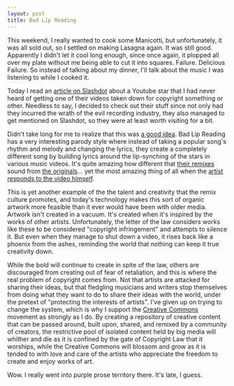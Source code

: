 ```yaml
---
layout: post
title: Bad Lip Reading
---
```


This weekend, I really wanted to cook some Manicotti, but unfortunately, it was all sold out, so I settled on making Lasagna again. It was still good. Apparently I didn't let it cool long enough, since once again, it plopped all over my plate without me being able to cut it into squares. Failure. Delicious Failure. So instead of talking about my dinner, I'll talk about the music I was listening to while I cooked it.

Today I read an [article on Slashdot](http://yro.slashdot.org/story/11/10/23/0434208/universal-uses-dmca-to-get-bad-lip-reading-parody-taken-down) about a Youtube star that I had never heard of getting one of their videos taken down for copyright something or other. Needless to say, I decided to check out their stuff since not only had they incurred the wrath of the evil recording industry, they also managed to get mentioned on Slashdot, so they were at least worth visiting for a bit.

Didn't take long for me to realize that this was [a good idea](https://www.youtube.com/user/BadLipReading). Bad Lip Reading has a very interesting parody style where instead of taking a popular song's rhythm and melody and changing the lyrics, they create a completely different song by building lyrics around the lip-synching of the stars in various music videos. It's quite amazing how different that [their remixes](http://youtu.be/YjaZNYSt7o0) sound from [the originals](http://youtu.be/1AJmKkU5POA)... yet the most amazing thing of all when the [artist responds to the video himself](http://youtu.be/c5DvQgIKe2M).

This is yet another example of the the talent and creativity that the remix culture promotes, and today's technology makes this sort of organic artwork more feasible than it ever would have been with older media. Artwork isn't created in a vacuum. It's created when it's inspired by the works of other artists. Unfortunately, the letter of the law considers works like these to be considered "copyright infringement" and attempts to silence it. But even when they manage to shut down a video, it rises back like a phoenix from the ashes, reminding the world that nothing can keep it true creativity down.

While the bold will continue to create in spite of the law, others are discouraged from creating out of fear of retaliation, and this is where the real problem of copyright comes from. Not that artists are attacked for sharing their ideas, but that fledgling musicians and writers stop themselves from doing what they want to do to share their ideas with the world, under the pretext of "protecting the interests of artists". I've given up on trying to change the system, which is why I support the [Creative Commons](http://creativecommons.org) movement as strongly as I do. By creating a repository of creative content that can be passed around, built upon, shared, and remixed by a community of creators, the restrictive pool of isolated content held by big media will whither and die as it is confined by the gate of Copyright Law that it worships, while the Creative Commons will blossom and grow as it is tended to with love and care of the artists who appreciate the freedom to create and enjoy works of art.

Wow. I really went into purple prose territory there. It's late, I guess.
